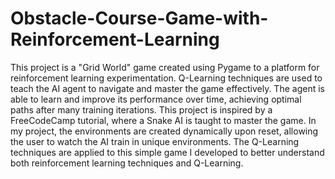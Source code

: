 # Obstacle-Course-Game-with-Reinforcement-Learning

This project is a "Grid World" game created using Pygame to a platform for reinforcement learning experimentation. Q-Learning techniques are used to teach the AI agent to navigate and master the game effectively. 
The agent is able to learn and improve its performance over time, achieving optimal paths after many training iterations. This project is inspired by a FreeCodeCamp tutorial, where a Snake AI is taught to master the game.
In my project, the environments are created dynamically upon reset, allowing the user to watch the AI train in unique environments. The Q-Learning techniques are applied to this simple game I developed to better understand
both reinforcement learning techniques and Q-Learning. 
